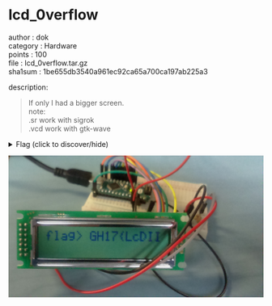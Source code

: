 # lcd_0verflow
author : dok  
category : Hardware  
points : 100  
file : lcd_0verflow.tar.gz  
sha1sum : 1be655db3540a961ec92ca65a700ca197ab225a3  

description:  
>
> If only I had a bigger screen.  
> note:  
> .sr work with sigrok  
> .vcd work with gtk-wave  
>

<details>
    <summary>Flag (click to discover/hide)</summary>
    <p>GH17{LcDII_3az1Er_Re4D_7haN_C4p}</p>
</details>
 
![lcd_picture](./lcd_picture.jpg)
